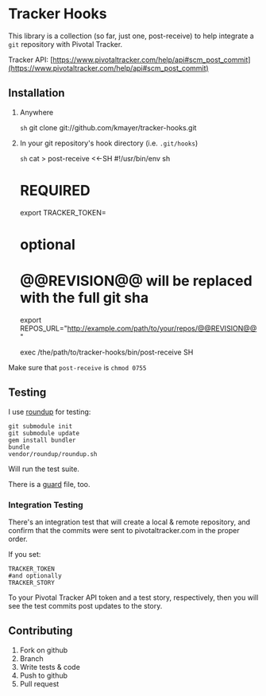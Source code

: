 # Tracker Hooks

This library is a collection (so far, just one, post-receive) to help integrate a `git` repository with Pivotal Tracker.

Tracker API: [https://www.pivotaltracker.com/help/api#scm_post_commit](https://www.pivotaltracker.com/help/api#scm_post_commit)

## Installation

1. Anywhere

    ```sh```
    git clone git://github.com/kmayer/tracker-hooks.git
		
2. In your git repository's hook directory (i.e. `.git/hooks`)
    
    ```sh```
    cat > post-receive <<-SH
    #!/usr/bin/env sh
    
    # REQUIRED
    export TRACKER_TOKEN=<your Pivotal Tracker API token>
    
    # optional
    #   @@REVISION@@ will be replaced with the full git sha
    export REPOS_URL="http://example.com/path/to/your/repos/@@REVISION@@"
    
    exec /the/path/to/tracker-hooks/bin/post-receive
    SH
	
Make sure that `post-receive` is `chmod 0755`

## Testing

I use [roundup](https://github.com/ohrite/roundup) for testing:

    git submodule init
    git submodule update
    gem install bundler
    bundle
    vendor/roundup/roundup.sh

Will run the test suite.
  
There is a [guard](http://github.com/hawx/guard-shell) file, too.
  
### Integration Testing
  
There's an integration test that will create a local & remote repository, and confirm that the commits were sent to pivotaltracker.com in the proper order.
  
If you set:
  
    TRACKER_TOKEN
    #and optionally
    TRACKER_STORY
  
To your Pivotal Tracker API token and a test story, respectively, then you will see the test commits post updates to the story.

## Contributing

1. Fork on github
2. Branch
3. Write tests & code
5. Push to github
6. Pull request


